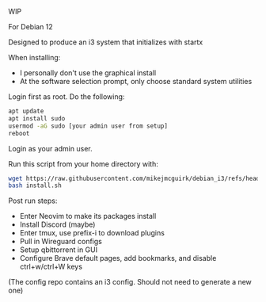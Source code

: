 WIP

For Debian 12

Designed to produce an i3 system that initializes with startx

When installing:

- I personally don't use the graphical install
- At the software selection prompt, only choose standard system utilities

Login first as root. Do the following:

```bash
apt update
apt install sudo
usermod -aG sudo [your admin user from setup]
reboot
```

Login as your admin user.

Run this script from your home directory with:
```bash
wget https://raw.githubusercontent.com/mikejmcguirk/debian_i3/refs/heads/main/install.sh
bash install.sh
```

<!--Save the update script. Run that with sudo bash as needed-->

Post run steps:

- Enter Neovim to make its packages install
- Install Discord (maybe)
- Enter tmux, use prefix-i to download plugins
- Pull in Wireguard configs
- Setup qbittorrent in GUI
- Configure Brave default pages, add bookmarks, and disable ctrl+w/ctrl+W keys

(The config repo contains an i3 config. Should not need to generate a new one)
